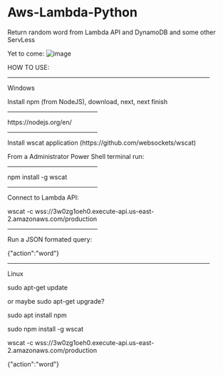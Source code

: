 # Aws-Lambda-Python
Return random word from Lambda API and DynamoDB and some other ServLess


Yet to come:
![image](https://user-images.githubusercontent.com/34946878/128120289-0b9c7819-5281-475c-adff-fb57d96142d6.png)


HOW TO USE:
<hr size="8" width="90%" color="red">  
Windows

Install npm (from NodeJS), download, next, next finish
<hr size="8" width="40%" color="red">  
https://nodejs.org/en/
<hr size="8" width="40%" color="red">  
Install wscat application (https://github.com/websockets/wscat)

From a Administrator Power Shell terminal run:
<hr size="8" width="40%" color="red">  
npm install -g wscat
<hr size="8" width="40%" color="red">  
Connect to Lambda API:

wscat -c wss://3w0zg1oeh0.execute-api.us-east-2.amazonaws.com/production

<hr size="8" width="40%" color="red">  
Run a JSON formated query:

{"action":"word"}

<hr size="8" width="90%" color="red">  

Linux

sudo apt-get update

or maybe sudo apt-get upgrade?

sudo apt install npm

sudo npm install -g wscat

wscat -c wss://3w0zg1oeh0.execute-api.us-east-2.amazonaws.com/production

{"action":"word"}
